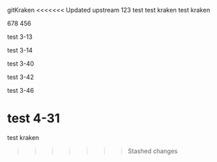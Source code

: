 gitKraken
<<<<<<< Updated upstream
123
test test kraken
test kraken


678
456


test 3-13


test 3-14

test 3-40

test 3-42

test 3-46

test 4-31
=======
test kraken
>>>>>>> Stashed changes
